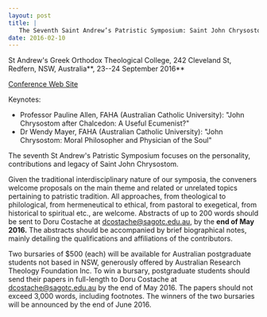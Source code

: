 ```yaml
---
layout: post
title: |
   The Seventh Saint Andrew’s Patristic Symposium: Saint John Chrysostom
date: 2016-02-10
---
```


St Andrew's Greek Orthodox Theological College, 242 Cleveland St,
Redfern, NSW, Australia**, 23--24 September
2016**

[Conference Web
Site](http://www.sagotc.edu.au/patristic-symposia)

Keynotes:


-   Professor Pauline Allen, FAHA (Australian Catholic University):
    "John Chrysostom after Chalcedon: A Useful Ecumenist?"
-   Dr Wendy Mayer, FAHA (Australian Catholic University): "John
    Chrysostom: Moral Philosopher and Physician of the Soul"


The seventh St Andrew's Patristic Symposium focuses on the
personality, contributions and legacy of Saint John
Chrysostom.

Given the traditional interdisciplinary nature of
our symposia, the conveners welcome proposals on the main theme and
related or unrelated topics pertaining to patristic tradition. All
approaches, from theological to philological, from hermeneutical to
ethical, from pastoral to exegetical, from historical to spiritual etc.,
are welcome. Abstracts of up to 200 words should be sent to Doru
Costache at
[dcostache@sagotc.edu.au](mailto:dcostache@sagotc.edu.au),
by the **end of May 2016.** The abstracts should be accompanied by brief
biographical notes, mainly detailing the qualifications and affiliations
of the contributors.

Two bursaries of $500 (each) will be
available for Australian postgraduate students not based in NSW,
generously offered by Australian Research Theology Foundation Inc. To
win a bursary, postgraduate students should send their papers in
full-length to Doru Costache at
[dcostache@sagotc.edu.au](mailto:dcostache@sagotc.edu.au)
by the end of May 2016. The papers should not exceed 3,000 words,
including footnotes. The winners of the two bursaries will be announced
by the end of June 2016.
